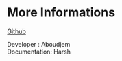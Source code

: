 # More Informations

<a href="https://github.com/polytrade-finance/client-portal-contracts">Github</a>

Developer : Aboudjem <br />
Documentation: Harsh